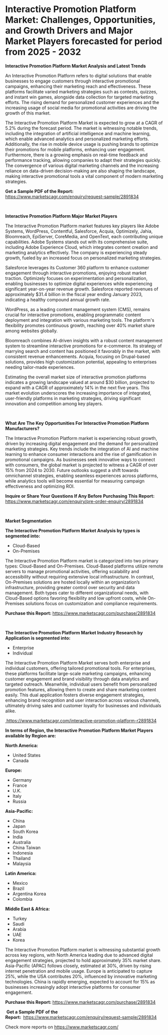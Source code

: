 <p><h1>Interactive Promotion Platform Market: Challenges, Opportunities, and Growth Drivers and Major Market Players forecasted for period from 2025 - 2032</h1></p><p><strong>Interactive Promotion Platform Market Analysis and Latest Trends</strong></p>
<p><p>An Interactive Promotion Platform refers to digital solutions that enable businesses to engage customers through interactive promotional campaigns, enhancing their marketing reach and effectiveness. These platforms facilitate varied marketing strategies such as contests, quizzes, and instant win games, alongside data collection for targeted marketing efforts. The rising demand for personalized customer experiences and the increasing usage of social media for promotional activities are driving the growth of this market.</p><p>The Interactive Promotion Platform Market is expected to grow at a CAGR of 5.2% during the forecast period. The market is witnessing notable trends, including the integration of artificial intelligence and machine learning, which enable advanced analytics and personalized marketing efforts. Additionally, the rise in mobile device usage is pushing brands to optimize their promotions for mobile platforms, enhancing user engagement. Furthermore, there is a growing emphasis on real-time feedback and performance tracking, allowing companies to adapt their strategies quickly. The convergence of various digital marketing channels and the increasing reliance on data-driven decision-making are also shaping the landscape, making interactive promotional tools a vital component of modern marketing strategies.</p></p>
<p><strong>Get a Sample PDF of the Report:&nbsp;</strong> <a href="https://www.marketscagr.com/enquiry/request-sample/2891834?utm_campaign=2637&utm_medium=2&utm_source=Github&utm_content=ia&utm_term=14032025&utm_id=interactive-promotion-platform">https://www.marketscagr.com/enquiry/request-sample/2891834</a></p>
<p>&nbsp;</p>
<p><strong>Interactive Promotion Platform Major Market Players</strong></p>
<p><p>The Interactive Promotion Platform market features key players like Adobe Systems, WordPress, Contentful, Salesforce, Acquia, Optimizely, Jahia, Bloomreach, EpiServer, CoreMedia, and OpenText, each contributing unique capabilities. Adobe Systems stands out with its comprehensive suite, including Adobe Experience Cloud, which integrates content creation and marketing analytics effectively. The company is experiencing steady growth, fueled by an increased focus on personalized marketing strategies.</p><p>Salesforce leverages its Customer 360 platform to enhance customer engagement through interactive promotions, enjoying robust market traction. Optimizely focuses on experimentation and personalization, enabling businesses to optimize digital experiences while experiencing significant year-on-year revenue growth. Salesforce reported revenues of approximately $31.4 billion in the fiscal year ending January 2023, indicating a healthy compound annual growth rate.</p><p>WordPress, as a leading content management system (CMS), remains crucial for interactive promotions, enabling programmatic content deployment and integration with various marketing tools. The platform's flexibility promotes continuous growth, reaching over 40% market share among websites globally.</p><p>Bloomreach combines AI-driven insights with a robust content management system to streamline interactive promotions for e-commerce. Its strategy of marrying search and content has positioned it favorably in the market, with consistent revenue enhancements. Acquia, focusing on Drupal-based solutions, provides high customization potential, appealing to enterprises needing tailor-made experiences.</p><p>Estimating the overall market size of interactive promotion platforms indicates a growing landscape valued at around $30 billion, projected to expand with a CAGR of approximately 14% in the next five years. This market evolution underscores the increasing importance of integrated, user-friendly platforms in marketing strategies, driving significant innovation and competition among key players.</p></p>
<p>&nbsp;</p>
<p><strong>What Are The Key Opportunities For Interactive Promotion Platform Manufacturers?</strong></p>
<p><p>The Interactive Promotion Platform market is experiencing robust growth, driven by increasing digital engagement and the demand for personalized marketing strategies. Key trends include the integration of AI and machine learning to enhance consumer interactions and the rise of gamification in promotional campaigns. As businesses seek innovative ways to connect with consumers, the global market is projected to witness a CAGR of over 15% from 2024 to 2030. Future outlooks suggest a shift towards omnichannel strategies, enabling seamless experiences across platforms, while analytics tools will become essential for measuring campaign effectiveness and optimizing ROI.</p></p>
<p><strong>Inquire or Share Your Questions If Any Before Purchasing This Report:</strong> <a href="https://www.marketscagr.com/enquiry/pre-order-enquiry/2891834?utm_campaign=2637&utm_medium=2&utm_source=Github&utm_content=ia&utm_term=14032025&utm_id=interactive-promotion-platform">https://www.marketscagr.com/enquiry/pre-order-enquiry/2891834</a></p>
<p>&nbsp;</p>
<p><strong>Market Segmentation</strong></p>
<p><strong>The Interactive Promotion Platform Market Analysis by types is segmented into:</strong></p>
<p><ul><li>Cloud-Based</li><li>On-Premises</li></ul></p>
<p><p>The Interactive Promotion Platform market is categorized into two primary types: Cloud-Based and On-Premises. Cloud-Based platforms utilize remote servers to manage promotional activities, offering scalability and accessibility without requiring extensive local infrastructure. In contrast, On-Premises solutions are hosted locally within an organization’s infrastructure, providing greater control over security and data management. Both types cater to different organizational needs, with Cloud-Based options favoring flexibility and low upfront costs, while On-Premises solutions focus on customization and compliance requirements.</p></p>
<p><strong>Purchase this Report:&nbsp;</strong><a href="https://www.marketscagr.com/purchase/2891834?utm_campaign=2637&utm_medium=2&utm_source=Github&utm_content=ia&utm_term=14032025&utm_id=interactive-promotion-platform">https://www.marketscagr.com/purchase/2891834</a></p>
<p>&nbsp;</p>
<p><strong>The Interactive Promotion Platform Market Industry Research by Application is segmented into:</strong></p>
<p><ul><li>Enterprise</li><li>Individual</li></ul></p>
<p><p>The Interactive Promotion Platform Market serves both enterprise and individual customers, offering tailored promotional tools. For enterprises, these platforms facilitate large-scale marketing campaigns, enhancing customer engagement and brand visibility through data analytics and targeted outreach. Meanwhile, individual users benefit from personalized promotion features, allowing them to create and share marketing content easily. This dual application fosters diverse engagement strategies, enhancing brand recognition and user interaction across various channels, ultimately driving sales and customer loyalty for businesses and individuals alike.</p></p>
<p><a href="https://www.marketscagr.com/interactive-promotion-platform-r2891834?utm_campaign=2637&utm_medium=2&utm_source=Github&utm_content=ia&utm_term=14032025&utm_id=interactive-promotion-platform">&nbsp;https://www.marketscagr.com/interactive-promotion-platform-r2891834</a></p>
<p><strong>In terms of Region, the Interactive Promotion Platform Market Players available by Region are:</strong></p>
<p>
    <p> <strong> North America: </strong>
        <ul>
            <li>United States</li>
            <li>Canada</li>
        </ul>
        </p> 
    <p> <strong> Europe: </strong>
        <ul>
            <li>Germany</li>
            <li>France</li>
            <li>U.K.</li>
            <li>Italy</li>
            <li>Russia</li>
        </ul>
        </p> 
    <p> <strong> Asia-Pacific: </strong>
        <ul>
            <li>China</li>
            <li>Japan</li>
            <li>South Korea</li>
            <li>India</li>
            <li>Australia</li>
            <li>China Taiwan</li>
            <li>Indonesia</li>
            <li>Thailand</li>
            <li>Malaysia</li>
        </ul>
        </p> 
    <p> <strong> Latin America: </strong>
        <ul>
            <li>Mexico</li>
            <li>Brazil</li>
            <li>Argentina Korea</li>
            <li>Colombia</li>
        </ul>
        </p> 
    <p> <strong> Middle East & Africa: </strong>
        <ul>
            <li>Turkey</li>
            <li>Saudi</li>
            <li>Arabia</li>
            <li>UAE</li>
            <li>Korea</li>
        </ul>
    </p>
    </p>
<p><p>The Interactive Promotion Platform market is witnessing substantial growth across key regions, with North America leading due to advanced digital engagement strategies, projected to hold approximately 35% market share. Asia-Pacific (APAC) follows closely, estimated at 30%, driven by rising internet penetration and mobile usage. Europe is anticipated to capture 25%, while the USA contributes 20%, influenced by innovative marketing technologies. China is rapidly emerging, expected to account for 15% as businesses increasingly adopt interactive platforms for consumer engagement.</p></p>
<p><strong>Purchase this Report: </strong><a href="https://www.marketscagr.com/purchase/2891834?utm_campaign=2637&utm_medium=2&utm_source=Github&utm_content=ia&utm_term=14032025&utm_id=interactive-promotion-platform">https://www.marketscagr.com/purchase/2891834</a></p>
<p>&nbsp;<strong>Get a Sample PDF of the Report:&nbsp;&nbsp;</strong><a href="https://www.marketscagr.com/enquiry/request-sample/2891834?utm_campaign=2637&utm_medium=2&utm_source=Github&utm_content=ia&utm_term=14032025&utm_id=interactive-promotion-platform">https://www.marketscagr.com/enquiry/request-sample/2891834</a></p>
<p><strong></strong></p>
<p>Check more reports on <a href="https://www.marketscagr.com/?utm_campaign=2637&utm_medium=2&utm_source=Github&utm_content=ia&utm_term=14032025&utm_id=interactive-promotion-platform">https://www.marketscagr.com/</a></p>